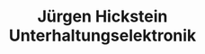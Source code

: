 ---
title: "Jürgen Hickstein Unterhaltungselektronik"
url: /guelzow/juergen-hickstein-unterhaltungselektronik/
shop: Hifi
---
